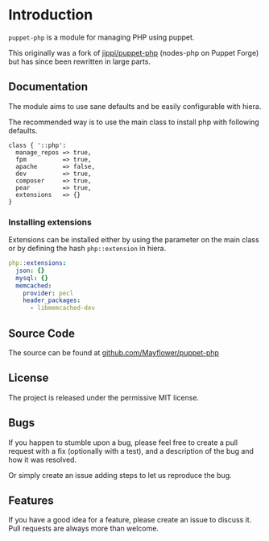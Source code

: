 Introduction
============

``puppet-php`` is a module for managing PHP using puppet.

This originally was a fork of [jippi/puppet-php](https://github.com/jippi/puppet-php)
(nodes-php on Puppet Forge) but has since been rewritten in large parts.

Documentation
-------------

The module aims to use sane defaults and be easily configurable with hiera.

The recommended way is to use the main class to install php with following defaults.

```puppet
class { '::php':
  manage_repos => true,
  fpm          => true,
  apache       => false,
  dev          => true,
  composer     => true,
  pear         => true,
  extensions   => {}
}
```

### Installing extensions

Extensions can be installed either by using the parameter on the main class or by
defining the hash `php::extension` in hiera.

```yaml
php::extensions:
  json: {}
  mysql: {}
  memcached:
    provider: pecl
    header_packages:
      - libmemcached-dev
```

Source Code
-----------

The source can be found at [github.com/Mayflower/puppet-php](https://github.com/Mayflower/puppet-php/)

License
-------

The project is released under the permissive MIT license.

Bugs
----

If you happen to stumble upon a bug, please feel free to create a pull request with a fix
(optionally with a test), and a description of the bug and how it was resolved.

Or simply create an issue adding steps to let us reproduce the bug.

Features
--------

If you have a good idea for a feature, please create an issue to discuss it.
Pull requests are always more than welcome.
